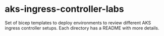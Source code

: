 # aks-ingress-controller-labs

Set of bicep templates to deploy environments to review different AKS ingress controller setups.
Each directory has a README with more details.
